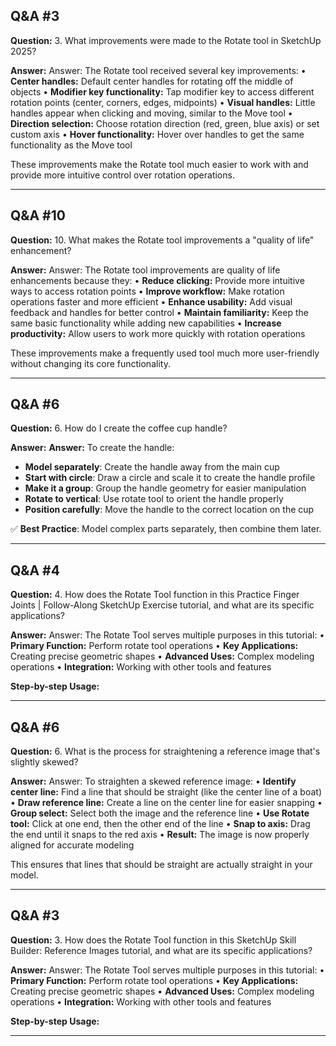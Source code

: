 
## Q&A #3

**Question:** 3. What improvements were made to the Rotate tool in SketchUp 2025?

**Answer:** Answer:
The Rotate tool received several key improvements:
• **Center handles:** Default center handles for rotating off the middle of objects
• **Modifier key functionality:** Tap modifier key to access different rotation points (center, corners, edges, midpoints)
• **Visual handles:** Little handles appear when clicking and moving, similar to the Move tool
• **Direction selection:** Choose rotation direction (red, green, blue axis) or set custom axis
• **Hover functionality:** Hover over handles to get the same functionality as the Move tool

These improvements make the Rotate tool much easier to work with and provide more intuitive control over rotation operations.

---

## Q&A #10

**Question:** 10. What makes the Rotate tool improvements a "quality of life" enhancement?

**Answer:** Answer:
The Rotate tool improvements are quality of life enhancements because they:
• **Reduce clicking:** Provide more intuitive ways to access rotation points
• **Improve workflow:** Make rotation operations faster and more efficient
• **Enhance usability:** Add visual feedback and handles for better control
• **Maintain familiarity:** Keep the same basic functionality while adding new capabilities
• **Increase productivity:** Allow users to work more quickly with rotation operations

These improvements make a frequently used tool much more user-friendly without changing its core functionality.

---

## Q&A #6

**Question:** 6. How do I create the coffee cup handle?

**Answer:** **Answer:** To create the handle:
- **Model separately**: Create the handle away from the main cup
- **Start with circle**: Draw a circle and scale it to create the handle profile
- **Make it a group**: Group the handle geometry for easier manipulation
- **Rotate to vertical**: Use rotate tool to orient the handle properly
- **Position carefully**: Move the handle to the correct location on the cup

✅ **Best Practice**: Model complex parts separately, then combine them later.

---

## Q&A #4

**Question:** 4. How does the Rotate Tool function in this Practice Finger Joints | Follow-Along SketchUp Exercise tutorial, and what are its specific applications?

**Answer:** Answer:
The Rotate Tool serves multiple purposes in this tutorial:
• **Primary Function:** Perform rotate tool operations
• **Key Applications:** Creating precise geometric shapes
• **Advanced Uses:** Complex modeling operations
• **Integration:** Working with other tools and features

**Step-by-step Usage:**

---

## Q&A #6

**Question:** 6. What is the process for straightening a reference image that's slightly skewed?

**Answer:** Answer:
To straighten a skewed reference image:
• **Identify center line:** Find a line that should be straight (like the center line of a boat)
• **Draw reference line:** Create a line on the center line for easier snapping
• **Group select:** Select both the image and the reference line
• **Use Rotate tool:** Click at one end, then the other end of the line
• **Snap to axis:** Drag the end until it snaps to the red axis
• **Result:** The image is now properly aligned for accurate modeling

This ensures that lines that should be straight are actually straight in your model.

---

## Q&A #3

**Question:** 3. How does the Rotate Tool function in this SketchUp Skill Builder: Reference Images tutorial, and what are its specific applications?

**Answer:** Answer:
The Rotate Tool serves multiple purposes in this tutorial:
• **Primary Function:** Perform rotate tool operations
• **Key Applications:** Creating precise geometric shapes
• **Advanced Uses:** Complex modeling operations
• **Integration:** Working with other tools and features

**Step-by-step Usage:**

---
